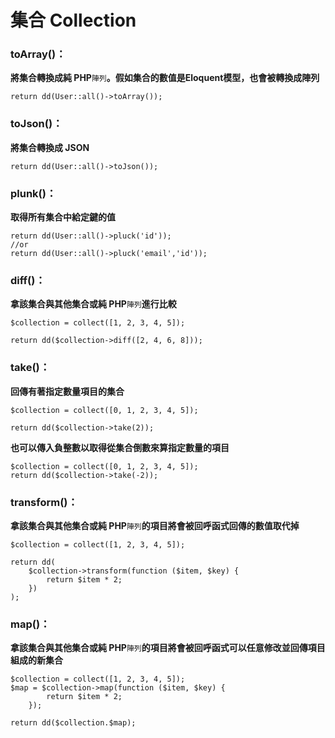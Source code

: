 # 集合 Collection

### toArray\(\)：

**將集合轉換成純 PHP**`陣列`**。假如集合的數值是Eloquent模型，也會被轉換成陣列**

```
return dd(User::all()->toArray());
```

### toJson\(\)：

**將集合轉換成 JSON**

```
return dd(User::all()->toJson());
```

### plunk\(\)：

**取得所有集合中給定鍵的值**

```
return dd(User::all()->pluck('id'));
//or 
return dd(User::all()->pluck('email','id'));
```

### diff\(\)：

**拿該集合與其他集合或純 PHP**`陣列`**進行比較**

```
$collection = collect([1, 2, 3, 4, 5]);

return dd($collection->diff([2, 4, 6, 8]));
```

### take\(\)：

**回傳有著指定數量項目的集合**

```
$collection = collect([0, 1, 2, 3, 4, 5]);

return dd($collection->take(2));
```

**也可以傳入負整數以取得從集合倒數來算指定數量的項目**

```
$collection = collect([0, 1, 2, 3, 4, 5]);
return dd($collection->take(-2));
```

### transform\(\)：

**拿該集合與其他集合或純 PHP**`陣列`**的項目將會被回呼函式回傳的數值取代掉**

```
$collection = collect([1, 2, 3, 4, 5]);

return dd(
    $collection->transform(function ($item, $key) {
        return $item * 2;
    })
);
```

### map\(\)：

**拿該集合與其他集合或純 PHP**`陣列`**的項目將會被回呼函式可以任意修改並回傳項目組成的新集合**

```
$collection = collect([1, 2, 3, 4, 5]);
$map = $collection->map(function ($item, $key) {
        return $item * 2;
    });

return dd($collection.$map);
```



